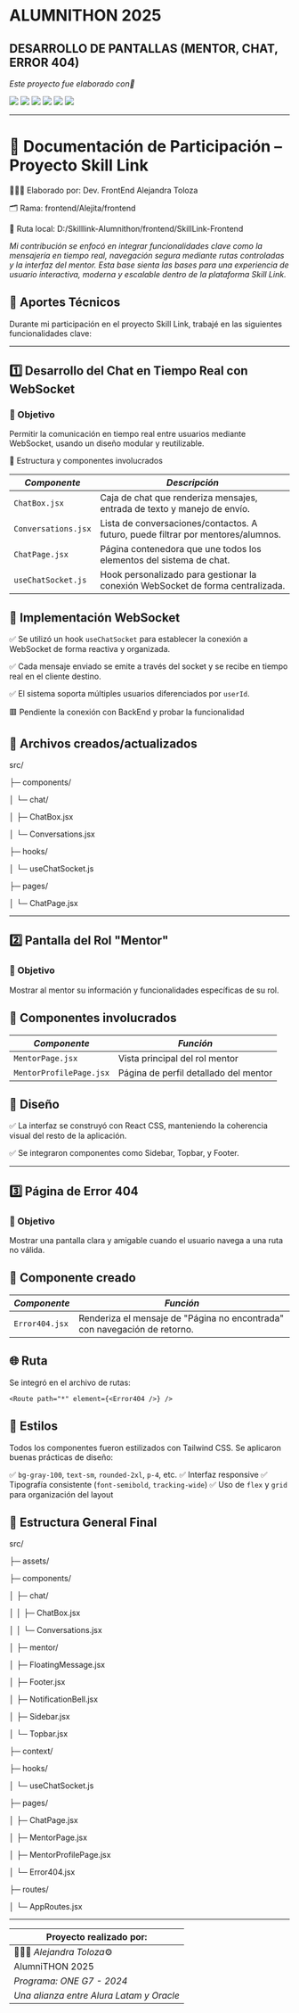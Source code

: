 <h1>ALUMNITHON 2025</h1>
<h2>DESARROLLO DE PANTALLAS (MENTOR, CHAT, ERROR 404)</h2>

_Este proyecto fue elaborado con🥇_

<div align="left">
    <img src="https://img.shields.io/badge/REACT-61dbfb?logo=react&logoColor=FFFFFF&style=for-the-badge" />
    <img src="https://img.shields.io/badge/CSS-01A3D8?logo=css3&logoColor=FFFFFF&style=for-the-badge" />
    <img src="https://img.shields.io/badge/Node.js-08AC0A?logo=node.js&logoColor=000000&style=for-the-badge" />
    <img src="https://img.shields.io/badge/JavaScript-FEFF01?logo=javascript&logoColor=000000&style=for-the-badge"/>
    <img src="https://img.shields.io/badge/OpenAI-98d4bc?logo=openai&logoColor=000000&style=for-the-badge" />
    <img src="https://img.shields.io/badge/WebSocket-FFFFFF?logo=websocket&logoColor=000000&style=for-the-badge" />
</div>

------------------------------------------------------

<h1>🧾 Documentación de Participación – Proyecto Skill Link </h1>

<p>👩🏻‍💻 Elaborado por: Dev. FrontEnd Alejandra Toloza</p>

<p>🗂️ Rama: frontend/Alejita/frontend</p>

<p>📁 Ruta local: D:/Skilllink-Alumnithon/frontend/SkillLink-Frontend</p>

_Mi contribución se enfocó en integrar funcionalidades clave como la mensajería en tiempo real, navegación segura mediante rutas controladas y la interfaz del mentor. Esta base sienta las bases para una experiencia de usuario interactiva, moderna y escalable dentro de la plataforma Skill Link._


<h2>🔧 Aportes Técnicos</h2>

Durante mi participación en el proyecto Skill Link, trabajé en las siguientes funcionalidades clave:

------------------------------------------------------

<h2>1️⃣ Desarrollo del Chat en Tiempo Real con WebSocket</h2>

<h3>🎯 Objetivo</h3>

<p>Permitir la comunicación en tiempo real entre usuarios mediante WebSocket, usando un diseño modular y reutilizable.</p>

<p>🧱 Estructura y componentes involucrados</p>

| _Componente_ |	_Descripción_ |
|--------------|----------------|
| `ChatBox.jsx`	| Caja de chat que renderiza mensajes, entrada de texto y manejo de envío. |
| `Conversations.jsx`	| Lista de conversaciones/contactos. A futuro, puede filtrar por mentores/alumnos. |
| `ChatPage.jsx`	| Página contenedora que une todos los elementos del sistema de chat. |
| `useChatSocket.js`	| Hook personalizado para gestionar la conexión WebSocket de forma centralizada. |


<h2>📡 Implementación WebSocket</h2>

✅ Se utilizó un hook `useChatSocket` para establecer la conexión a WebSocket de forma reactiva y organizada.

✅ Cada mensaje enviado se emite a través del socket y se recibe en tiempo real en el cliente destino.

✅ El sistema soporta múltiples usuarios diferenciados por `userId`.

🟥 Pendiente la conexión con BackEnd y probar la funcionalidad

<h2>📁 Archivos creados/actualizados</h2>


src/

├─ components/

│  └─ chat/

│     ├─ ChatBox.jsx

│     └─ Conversations.jsx

├─ hooks/

│  └─ useChatSocket.js

├─ pages/

│  └─ ChatPage.jsx

------------------------------------------------------

<h2>2️⃣ Pantalla del Rol "Mentor"</h2>

<h3>🎯 Objetivo</h3>

<p>Mostrar al mentor su información y funcionalidades específicas de su rol.</p>

<h2>🧱 Componentes involucrados</h2>

| _Componente_ |	_Función_ |
|----|----|
| `MentorPage.jsx` |	Vista principal del rol mentor |
| `MentorProfilePage.jsx`	| Página de perfil detallado del mentor |

<h2>📐 Diseño</h2>

✅ La interfaz se construyó con React CSS, manteniendo la coherencia visual del resto de la aplicación.

✅ Se integraron componentes como Sidebar, Topbar, y Footer.

------------------------------------------------------

<h2>3️⃣ Página de Error 404</h2>

<h3>🎯 Objetivo</h3>

<p>Mostrar una pantalla clara y amigable cuando el usuario navega a una ruta no válida.</p>

<h2>📁 Componente creado</h2>

| _Componente_ |	_Función_ |
|----|----|
| `Error404.jsx` |	Renderiza el mensaje de "Página no encontrada" con navegación de retorno. |

<h2>🌐 Ruta</h2>

Se integró en el archivo de rutas:

`<Route path="*" element={<Error404 />} />`

<h2>🎨 Estilos</h2>

Todos los componentes fueron estilizados con Tailwind CSS. Se aplicaron buenas prácticas de diseño:

✅ `bg-gray-100`, `text-sm`, `rounded-2xl`, `p-4`, etc.
✅ Interfaz responsive
✅ Tipografía consistente (`font-semibold`, `tracking-wide`)
✅ Uso de `flex` y `grid` para organización del layout

<h2>🔗 Estructura General Final</h2>

src/

├─ assets/

├─ components/

│  ├─ chat/

│  │  ├─ ChatBox.jsx

│  │  └─ Conversations.jsx

│  ├─ mentor/

│  ├─ FloatingMessage.jsx

│  ├─ Footer.jsx

│  ├─ NotificationBell.jsx

│  ├─ Sidebar.jsx

│  └─ Topbar.jsx

├─ context/

├─ hooks/

│  └─ useChatSocket.js

├─ pages/

│  ├─ ChatPage.jsx

│  ├─ MentorPage.jsx

│  ├─ MentorProfilePage.jsx

│  └─ Error404.jsx

├─ routes/

│  └─ AppRoutes.jsx





_______________________________________________________________________

| Proyecto realizado por:|
|----|
|👩🏻‍💻 _Alejandra Toloza_⚙️ |
| AlumniTHON 2025 |
| _Programa:_ _ONE G7 - 2024_ |
| _*Una alianza entre Alura Latam y Oracle*_ |



